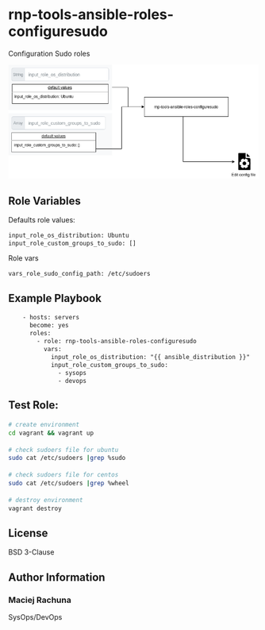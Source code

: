 rnp-tools-ansible-roles-configuresudo
=========

Configuration Sudo roles

![Overwiew](docs/configurationSudo.png)

Role Variables
--------------

Defaults role values:
```
input_role_os_distribution: Ubuntu
input_role_custom_groups_to_sudo: []
```

Role vars
```
vars_role_sudo_config_path: /etc/sudoers
```

Example Playbook
--------------

```
    - hosts: servers
      become: yes
      roles:
        - role: rnp-tools-ansible-roles-configuresudo
          vars:
            input_role_os_distribution: "{{ ansible_distribution }}"
            input_role_custom_groups_to_sudo:
              - sysops
              - devops
```

Test Role:
--------------
```bash
# create environment
cd vagrant && vagrant up

# check sudoers file for ubuntu
sudo cat /etc/sudoers |grep %sudo

# check sudoers file for centos
sudo cat /etc/sudoers |grep %wheel

# destroy environment
vagrant destroy
```

License
--------------

BSD 3-Clause

Author Information
--------------

### Maciej Rachuna
SysOps/DevOps